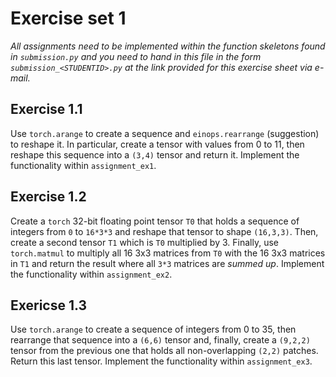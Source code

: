 # Exercise set 1

*All assignments need to be implemented within the function skeletons found in `submission.py`
and you need to hand in this file in the form `submission_<STUDENTID>.py` at the link provided
for this exercise sheet via e-mail.*

## Exercise 1.1

Use `torch.arange` to create a sequence and `einops.rearrange` (suggestion) to reshape it.
In particular, create a tensor with values from 0 to 11, then reshape this sequence into a 
`(3,4)` tensor and return it. Implement the functionality within `assignment_ex1`.

## Exercise 1.2

Create a `torch` 32-bit floating point tensor `T0`   that holds a sequence of integers from `0` to `16*3*3` and reshape that tensor to shape `(16,3,3)`. Then, create a second tensor `T1` which is `T0` multiplied by 3. Finally, use `torch.matmul` to multiply all 16 3x3 matrices from `T0` with the 16 3x3 matrices in `T1` and return the result where all `3*3` matrices are *summed up*. Implement the functionality within `assignment_ex2`.

## Exericse 1.3

Use `torch.arange` to create a sequence of integers from 0 to 35, then rearrange that sequence into a `(6,6)` tensor and, finally, create a `(9,2,2)` tensor from the previous one that holds all non-overlapping `(2,2)` patches. Return this last tensor. Implement the functionality within `assignment_ex3`.
